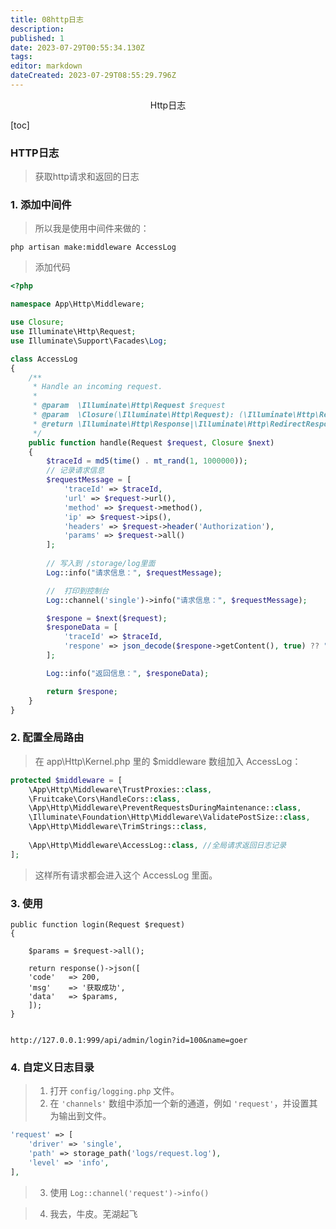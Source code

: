 ```yaml
---
title: 08http日志
description: 
published: 1
date: 2023-07-29T00:55:34.130Z
tags: 
editor: markdown
dateCreated: 2023-07-29T08:55:29.796Z
---
```


<center>Http日志</center>



[toc]







### HTTP日志

> 获取http请求和返回的日志







### 1. 添加中间件

> 所以我是使用中间件来做的：

```shell
php artisan make:middleware AccessLog
```

> 添加代码

```php
<?php

namespace App\Http\Middleware;

use Closure;
use Illuminate\Http\Request;
use Illuminate\Support\Facades\Log;

class AccessLog
{
    /**
     * Handle an incoming request.
     *
     * @param  \Illuminate\Http\Request $request
     * @param  \Closure(\Illuminate\Http\Request): (\Illuminate\Http\Response|\Illuminate\Http\RedirectResponse)  $next
     * @return \Illuminate\Http\Response|\Illuminate\Http\RedirectResponse
     */
    public function handle(Request $request, Closure $next)
    {
        $traceId = md5(time() . mt_rand(1, 1000000));
        // 记录请求信息
        $requestMessage = [
            'traceId' => $traceId,
            'url' => $request->url(),
            'method' => $request->method(),
            'ip' => $request->ips(),
            'headers' => $request->header('Authorization'),
            'params' => $request->all()
        ];
        
        // 写入到 /storage/log里面
        Log::info("请求信息：", $requestMessage);

        //  打印到控制台
        Log::channel('single')->info("请求信息：", $requestMessage);

        $respone = $next($request);
        $responeData = [
            'traceId' => $traceId,
            'respone' => json_decode($respone->getContent(), true) ?? ""
        ];

        Log::info("返回信息：", $responeData);

        return $respone;
    }
}
```





### 2. 配置全局路由

> 在 app\Http\Kernel.php 里的 $middleware 数组加入 AccessLog：

```php
protected $middleware = [
    \App\Http\Middleware\TrustProxies::class,
    \Fruitcake\Cors\HandleCors::class,
    \App\Http\Middleware\PreventRequestsDuringMaintenance::class,
    \Illuminate\Foundation\Http\Middleware\ValidatePostSize::class,
    \App\Http\Middleware\TrimStrings::class,
	
    \App\Http\Middleware\AccessLog::class, //全局请求返回日志记录
];

```

> 这样所有请求都会进入这个 AccessLog 里面。





### 3. 使用

```shell
public function login(Request $request)
{

    $params = $request->all();

    return response()->json([
    'code'   => 200,
    'msg'    => '获取成功',
    'data'   => $params,
    ]);
}


http://127.0.0.1:999/api/admin/login?id=100&name=goer
```





### 4. 自定义日志目录

> 1. 打开 `config/logging.php` 文件。
> 2. 在 `'channels'` 数组中添加一个新的通道，例如 `'request'`，并设置其为输出到文件。

```php
'request' => [
    'driver' => 'single',
    'path' => storage_path('logs/request.log'),
    'level' => 'info',
],
```

> 3.  使用 `Log::channel('request')->info()`

> 4. 我去，牛皮。芜湖起飞

